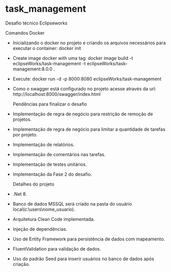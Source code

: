 # task_management
Desafio técnico Eclipseworks
  
  Comandos Docker
* Inicializando o docker no projeto e criando os arquivos necessários para executar o container: docker init
* Create image docker with uma tag: docker image build -t eclipseWorks/task-management -t eclipseWorks/task-management:8.0.0 .
* Execute: docker run -d -p 8000:8080 eclipseWorks/task-management
* Como o swagger está configurado no projeto acesse através da url: http://localhost:8000/swagger/index.html

  Pendências para finalizar o desafio
* Implementação de regra de negócio para restrição de remoção de projetos.
* Implementação de regra de negócio para limitar a quantidade de tarefas por projeto.
* Implementação de relatórios.
* Implementação de comentários nas tarefas.
* Implementação de testes unitários.
* Implementação da Fase 2 do desafio.

  Detalhes do projeto
* .Net 8.
* Banco de dados MSSQL será criado na pasta do usuário local(c:\users\nome_usuario).
* Arquitetura Clean Code implementada.
* Injeção de dependências.
* Uso de Entity Framework para persistência de dados com mapeamento.
* FluentValidation para validação de dados.
* Uso do padrão Seed para inserir usuários no banco de dados após criação.


  
